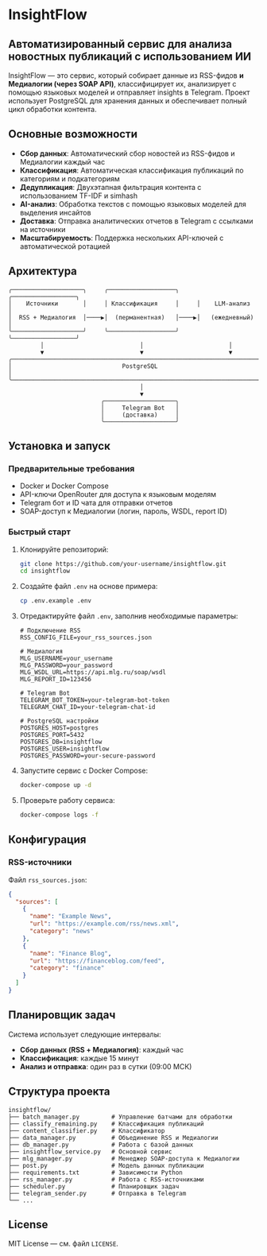 # InsightFlow

## Автоматизированный сервис для анализа новостных публикаций с использованием ИИ

InsightFlow — это сервис, который собирает данные из RSS-фидов **и Медиалогии (через SOAP API)**, классифицирует их, анализирует с помощью языковых моделей и отправляет insights в Telegram. Проект использует PostgreSQL для хранения данных и обеспечивает полный цикл обработки контента.

## Основные возможности

* **Сбор данных**: Автоматический сбор новостей из RSS-фидов и Медиалогии каждый час
* **Классификация**: Автоматическая классификация публикаций по категориям и подкатегориям
* **Дедупликация**: Двухэтапная фильтрация контента с использованием TF-IDF и simhash
* **AI-анализ**: Обработка текстов с помощью языковых моделей для выделения инсайтов
* **Доставка**: Отправка аналитических отчетов в Telegram с ссылками на источники
* **Масштабируемость**: Поддержка нескольких API-ключей с автоматической ротацией

## Архитектура

```
╭────────────────────╮     ╭───────────────────╮     ╭──────────────────╮
│    Источники       │     │ Классификация     │     │    LLM-анализ     │
│  RSS + Медиалогия  │────▶│  (перманентная)   │────▶│   (ежедневный)    │
╰────────────────────╯     ╰───────────────────╯     ╰──────────────────╯
         │                           │                        │
         ▼                           ▼                        ▼
╭──────────────────────────────────────────────────────────────────────╮
│                               PostgreSQL                             │
╰──────────────────────────────────────────────────────────────────────╯
                                     │
                                     ▼
                          ╭────────────────────╮
                          │     Telegram Bot   │
                          │     (доставка)     │
                          ╰────────────────────╯
```

## Установка и запуск

### Предварительные требования

* Docker и Docker Compose
* API-ключи OpenRouter для доступа к языковым моделям
* Telegram бот и ID чата для отправки отчетов
* SOAP-доступ к Медиалогии (логин, пароль, WSDL, report ID)

### Быстрый старт

1. Клонируйте репозиторий:

   ```bash
   git clone https://github.com/your-username/insightflow.git
   cd insightflow
   ```

2. Создайте файл `.env` на основе примера:

   ```bash
   cp .env.example .env
   ```

3. Отредактируйте файл `.env`, заполнив необходимые параметры:

   ```
   # Подключение RSS
   RSS_CONFIG_FILE=your_rss_sources.json

   # Медиалогия
   MLG_USERNAME=your_username
   MLG_PASSWORD=your_password
   MLG_WSDL_URL=https://api.mlg.ru/soap/wsdl
   MLG_REPORT_ID=123456

   # Telegram Bot
   TELEGRAM_BOT_TOKEN=your-telegram-bot-token
   TELEGRAM_CHAT_ID=your-telegram-chat-id

   # PostgreSQL настройки
   POSTGRES_HOST=postgres
   POSTGRES_PORT=5432
   POSTGRES_DB=insightflow
   POSTGRES_USER=insightflow
   POSTGRES_PASSWORD=your-secure-password
   ```

4. Запустите сервис с Docker Compose:

   ```bash
   docker-compose up -d
   ```

5. Проверьте работу сервиса:

   ```bash
   docker-compose logs -f
   ```

## Конфигурация

### RSS-источники

Файл `rss_sources.json`:

```json
{
  "sources": [
    {
      "name": "Example News",
      "url": "https://example.com/rss/news.xml",
      "category": "news"
    },
    {
      "name": "Finance Blog",
      "url": "https://financeblog.com/feed",
      "category": "finance"
    }
  ]
}
```

## Планировщик задач

Система использует следующие интервалы:

* **Сбор данных (RSS + Медиалогия)**: каждый час
* **Классификация**: каждые 15 минут
* **Анализ и отправка**: один раз в сутки (09:00 МСК)

## Структура проекта

```
insightflow/
├── batch_manager.py         # Управление батчами для обработки
├── classify_remaining.py    # Классификация публикаций
├── content_classifier.py    # Классификатор
├── data_manager.py          # Объединение RSS и Медиалогии
├── db_manager.py            # Работа с базой данных
├── insightflow_service.py   # Основной сервис
├── mlg_manager.py           # Менеджер SOAP-доступа к Медиалогии
├── post.py                  # Модель данных публикации
├── requirements.txt         # Зависимости Python
├── rss_manager.py           # Работа с RSS-источниками
├── scheduler.py             # Планировщик задач
├── telegram_sender.py       # Отправка в Telegram
└── ...
```

## License

MIT License — см. файл `LICENSE`.
